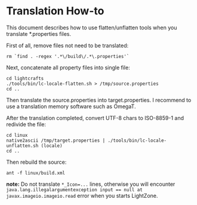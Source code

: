 # Translation How-to
This document describes how to use flatten/unflatten tools when you translate *.properties files.

First of all, remove files not need to be translated:

    rm `find . -regex '.*\/build\/.*\.properties'`

Next, concatenate all property files into single file:

    cd lightcrafts
    ./tools/bin/lc-locale-flatten.sh > /tmp/source.properties
    cd ..

Then translate the source.properties into target.properties. I recommend to use a translation memory software such as OmegaT.

After the translation completed, convert UTF-8 chars to ISO-8859-1 and redivide the file:

    cd linux
    native2ascii /tmp/target.properties | ./tools/bin/lc-locale-unflatten.sh (locale)
    cd ..

Then rebuild the source:

    ant -f linux/build.xml

__note:__ Do not translate `*_Icon=...` lines, otherwise you will encounter `java.lang.illegalargumentexception input == null at javax.imageio.imageio.read` error when you starts LightZone.

